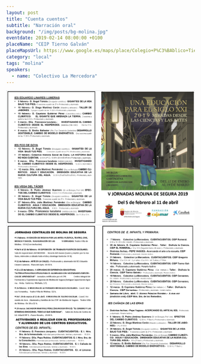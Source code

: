 ```yaml
---
layout: post
title: "Cuenta cuentos"
subtitle: "Narración oral"
background: "/img/posts/bg-molina.jpg"
eventdate: 2019-02-14 08:00:00 +0100
placeName: "CEIP Tierno Galván"
placeMapsUrl: https://www.google.es/maps/place/Colegio+P%C3%BAblico+Tierno+Galv%C3%A1n/@38.0518154,-1.2052938,17z/data=!3m1!4b1!4m5!3m4!1s0xd6380ad6dc3aeaf:0x65e86440ba59c994!8m2!3d38.0518154!4d-1.2031051
category: "local"
tags: "molina"
speakers:
  - name: "Colectivo La Mercedora"
---
```


![cartel](/img/posts/1folletomolina.png)
![cartel](/img/posts/2folletomolina.png)
